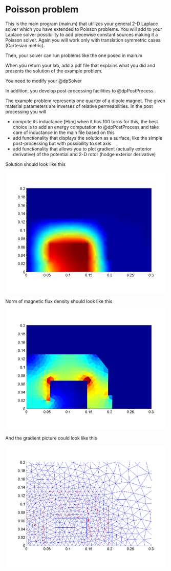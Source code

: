 Poisson problem
==

This is the main program (main.m) that utilizes your general 2-D Laplace solver which you have extended to Poisson problems.
You will add to your Laplace solver possibility to add piecewise constant sources making it a Poisson solver.
Again you will work only with translation symmetric cases (Cartesian metric).

Then, your solver can run problems like the one posed in main.m

When you return your lab, add a pdf file that explains what you did and presents the solution of the example problem.

You need to modify your @dpSolver

In addition, you develop post-processing facilities to @dpPostProcess.

The example problem represents one quarter of a dipole magnet. The given material parameters are inverses of relative permeabilities. 
In the post processing you will
- compute its inductance [H/m] when it has 100 turns
for this, the best choice is to add an energy computation to @dpPostProcess and take care of inductance in the main file based on this
- add functionality that displays the solution as a surface, like the simple post-processing but with possibility to set axis
- add functionality that allows you to plot gradient (actually exterior derivative) of the potential and 2-D rotor (hodge exterior derivative)

Solution should look like this

![mesh](https://raw.githubusercontent.com/stenvala/dp/master/labs/lab2/figSolution.png)

Norm of magnetic flux density should look like this

![mesh](https://raw.githubusercontent.com/stenvala/dp/master/labs/lab2/figNormGrad.png)

And the gradient picture could look like this

![mesh](https://raw.githubusercontent.com/stenvala/dp/master/labs/lab2/figGrad.png)

